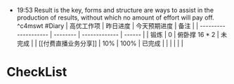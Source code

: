 - 19:53 Result is the key, forms and structure are ways to assist in the production of results, without which no amount of effort will pay off. ^c4mswt
#Diary 
| 高优工作项           | 昨日进度 | 今天预期进度  | 备注   |
| -------------------- | -------- | ------------- | ------ |
| 锻炼                 | 0        | 俯卧撑 16 * 2 | 未完成 |
| [[付费直播业务分享]] | 10%      | 100%          | 已完成 |
|                      |          |               |        |

# CheckList

